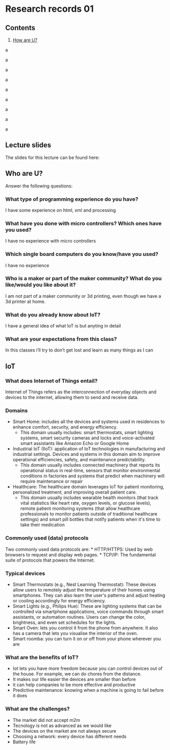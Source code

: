 # Research records 01

## Contents

1. [How are U?](/Cristina/researches/research01/README.md#who-are-u)

a

a

a

a

a

a

a

a

a
## Lecture slides

The slides for this lecture can be found here: 

## Who are U?
Answer the following questions:


### What type of programming experience do you have?
I have some experience on html, xml and processing

### What have you done with micro controllers? Which ones have you used?
I have no experience with micro controllers

### Which single board computers do you know/have you used?
I have no experience

### Who is a maker or part of the maker community? What do you like/would you like about it?
I am not part of a maker community or 3d printing, even though we have a 3d printer at home.

### What do you already know about IoT?
I have a general idea of what IoT is but anyting in detail

### What are your expectations from this class?
In this classes i’ll try to don’t get lost and learn as many things as I can


## IoT

### What does Internet of Things entail?
Internet of Things refers as the interconnection of everyday objects and devices to the internet, allowing them to send and receive data. 

### Domains
* Smart Home: includes all the devices and systems used in residences to enhance comfort, security, and energy efficiency.
    * This domain usually includes: smart thermostats, smart lighting systems, smart security cameras and locks  and voice-activated smart assistants like Amazon Echo or Google Home
* Industrial IoT (IIoT): application of IoT technologies in manufacturing and industrial settings. Devices and systems in this domain aim to improve operational efficiencies, safety, and maintenance predictability. 
    * This domain usually includes connected machinery that reports its operational status in real-time, sensors that monitor                   environmental conditions in factories and systems that predict when machinery will require maintenance or repair
* Healthcare: The healthcare domain leverages IoT for patient monitoring, personalized treatment, and improving overall patient care. 
    * This domain usually includes wearable health monitors (that track vital statistics like heart rate, oxygen levels, or glucose             levels), remote patient monitoring systems (that allow healthcare professionals to monitor patients outside of traditional                 healthcare settings) and smart pill bottles that notify patients when it's time to take their medication


### Commonly used (data) protocols
Two commonly used data protocols are:
    * HTTP/HTTPS: Used by web browsers to request and display web pages.
    * TCP/IP: The fundamental suite of protocols that powers the Internet.


### Typical devices
* Smart Thermostats (e.g., Nest Learning Thermostat): These devices allow users to remotely adjust the temperature of their homes using smartphones. They can also learn the user's patterns and adjust heating or cooling accordingly for energy efficiency.
* Smart Lights (e.g., Philips Hue): These are lighting systems that can be controlled via smartphone applications, voice commands through smart assistants, or automation routines. Users can change the color, brightness, and even set schedules for the lights.
* Smart Oven: lets you control it from the phone from anywhere. It also has a camera that lets you visualise the interior of the oven.
* Smart roomba: you can turn it on or off from your phone wherever you are


### What are the benefits of IoT?
  * Iot lets you have more freedom because you can control devices out of the house. For example, we can do chores from the distance. 
  * It makes our life easier
the devices are smaller than before
  * it can help companies to be more effective and productive
  * Predictive maintenance: knowing when a machine is going to fail before it does


### What are the challenges?
  * The market did not accept m2m
  * Tecnology is not as advanced as we would like
  * The devices on the market are not always secure
  * Choosing a network: every device has different needs
  * Battery life

